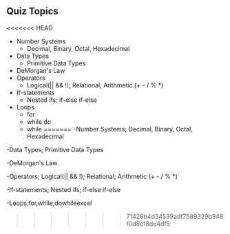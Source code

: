 ## Quiz Topics
<<<<<<< HEAD
- Number Systems
  - Decimal, Binary, Octal, Hexadecimal
- Data Types
  - Primitive Data Types
- DeMorgan's Law
- Operators
  - Logical(|| && !); Relational; Arithmetic (+ - / % *)
- If-statements
  - Nested ifs; if-else if-else
- Loops
  - for
  - while do
  - while
=======
-Number Systems; Decimal, Binary, Octal, Hexadecimal

-Data Types; Primitive Data Types

-DeMorgan's Law

-Operators; Logical(|| && !); Relational; Arithmetic (+ - / % *)

-If-statements; Nested ifs; if-else if-else

-Loops;for,while;dowhileexcel
>>>>>>> 71428b4d34539adf7589329b948f0d8e18de4df5
